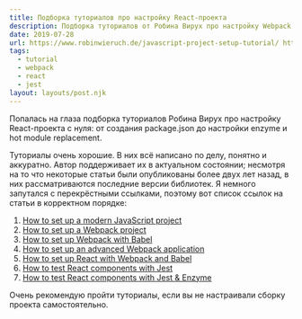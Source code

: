 ```yaml
---
title: Подборка туториалов про настройку React-проекта
description: Подборка туториалов от Робина Вирух про настройку Webpack, Babel, React, Jest, Enzyme
date: 2019-07-28
url: https://www.robinwieruch.de/javascript-project-setup-tutorial/ https://www.robinwieruch.de/webpack-setup-tutorial/ https://www.robinwieruch.de/webpack-babel-setup-tutorial/ https://www.robinwieruch.de/webpack-advanced-setup-tutorial/ https://www.robinwieruch.de/minimal-react-webpack-babel-setup/https://www.robinwieruch.de/react-testing-jest/ https://www.robinwieruch.de/react-testing-jest-enzyme/
tags:
  - tutorial
  - webpack
  - react
  - jest
layout: layouts/post.njk
---
```

Попалась на глаза подборка туториалов Робина Вирух про настройку React-проекта с нуля: от создания package.json до настройки enzyme и hot module replacement.

Туториалы очень хорошие. В них всё написано по делу, понятно и аккуратно. Автор поддерживает их в актуальном состоянии; несмотря на то что некоторые статьи были опубликованы более двух лет назад, в них рассматриваются последние версии библиотек. Я немного запутался с перекрёстными ссылками, поэтому вот список ссылок на статьи в корректном порядке:

1. [How to set up a modern JavaScript project](https://www.robinwieruch.de/javascript-project-setup-tutorial/)
2. [How to set up a Webpack project](https://www.robinwieruch.de/webpack-setup-tutorial/)
3. [How to set up Webpack with Babel](https://www.robinwieruch.de/webpack-babel-setup-tutorial/)
4. [How to set up an advanced Webpack application](https://www.robinwieruch.de/webpack-advanced-setup-tutorial/)
5. [How to set up React with Webpack and Babel](https://www.robinwieruch.de/minimal-react-webpack-babel-setup/)
6. [How to test React components with Jest](https://www.robinwieruch.de/react-testing-jest/)
7. [How to test React components with Jest & Enzyme](https://www.robinwieruch.de/react-testing-jest-enzyme/)

Очень рекомендую пройти туториалы, если вы не настраивали сборку проекта самостоятельно.
